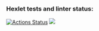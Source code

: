 ### Hexlet tests and linter status:
[![Actions Status](https://github.com/karanikolov/frontend-project-lvl1/workflows/hexlet-check/badge.svg)](https://github.com/karanikolov/frontend-project-lvl1/actions)
<a href="https://codeclimate.com/github/karanikolov/frontend-project-lvl1/maintainability"><img src="https://api.codeclimate.com/v1/badges/14a4e25d88010ae6baaa/maintainability" /></a>